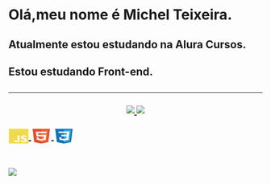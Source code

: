  <h1>Olá,meu nome é Michel Teixeira.</h1>
	
<h2> Atualmente estou estudando na Alura Cursos.</h2>
 
 
 <h2>Estou estudando Front-end.<h2>
	
_______________________________________________________________________________________________________________________________________________________________________	
	
 
 <div align="center">
  <a href="https://github.com/MichelTX">
  <img height="160em" src="https://github-readme-stats.vercel.app/api?username=micheltx&show_icons=true&theme=dark&include_all_commits=true&count_private=true"/>
  <img height="160em" src="https://github-readme-stats.vercel.app/api/top-langs/?username=micheltx&layout=compact&langs_count=7&theme=dark"/>
</div>
	
<div style="display: inline_block"><br>
  
  <img align="center" alt="Rafa-Js" height="30" width="40" src="https://raw.githubusercontent.com/devicons/devicon/master/icons/javascript/javascript-plain.svg">
  <img align="center" alt="Rafa-HTML" height="30" width="40" src="https://raw.githubusercontent.com/devicons/devicon/master/icons/html5/html5-original.svg">
  <img align="center" alt="Rafa-CSS" height="30" width="40" src="https://raw.githubusercontent.com/devicons/devicon/master/icons/css3/css3-original.svg">
  
	
</div>
  
  ##
<div>
	
<a href="https://www.linkedin.com/in/michel-teixeira-6008971a4/" target="_blank"><img src="https://img.shields.io/badge/-LinkedIn-%230077B5?style=for-the-badge&logo=linkedin&logoColor=white" target="_blank"></a> 
	
</div>



<!---
MichelTX/MichelTX is a ✨ special ✨ repository because its `README.md` (this file) appears on your GitHub profile.
You can click the Preview link to take a look at your changes.
--->
